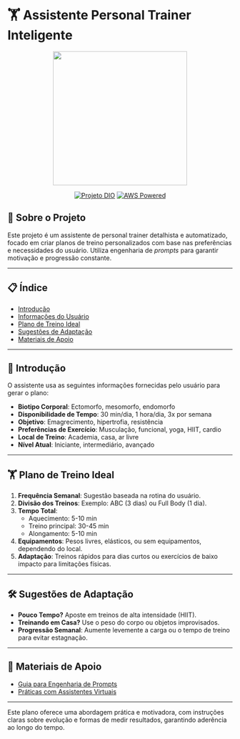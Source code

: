 # 🏋️ Assistente Personal Trainer Inteligente

<p align="center">
    <img width="300px" src="https://via.placeholder.com/300">
</p>

<p align="center">
<a href="https://dio.me/"><img src="https://img.shields.io/badge/Projeto-DIO-FED564?logo=youtube" alt="Projeto DIO"></a>
<a href="https://aws.amazon.com/"><img src="https://img.shields.io/badge/Infraestrutura-AWS-FED564?logo=icloud&logoColor=white" alt="AWS Powered"></a>
</p>

## 🎯 Sobre o Projeto

Este projeto é um assistente de personal trainer detalhista e automatizado, focado em criar planos de treino personalizados com base nas preferências e necessidades do usuário. Utiliza engenharia de *prompts* para garantir motivação e progressão constante.

---

## 📋 Índice

- [Introdução](#introdução)  
- [Informações do Usuário](#informações-do-usuário)  
- [Plano de Treino Ideal](#plano-de-treino-ideal)  
- [Sugestões de Adaptação](#sugestões-de-adaptação)  
- [Materiais de Apoio](#materiais-de-apoio)

---

## 📝 Introdução

O assistente usa as seguintes informações fornecidas pelo usuário para gerar o plano:

- **Biotipo Corporal**: Ectomorfo, mesomorfo, endomorfo  
- **Disponibilidade de Tempo**: 30 min/dia, 1 hora/dia, 3x por semana  
- **Objetivo**: Emagrecimento, hipertrofia, resistência  
- **Preferências de Exercício**: Musculação, funcional, yoga, HIIT, cardio  
- **Local de Treino**: Academia, casa, ar livre  
- **Nível Atual**: Iniciante, intermediário, avançado

---

## 🏋️ Plano de Treino Ideal

1. **Frequência Semanal**: Sugestão baseada na rotina do usuário.  
2. **Divisão dos Treinos**: Exemplo: ABC (3 dias) ou Full Body (1 dia).  
3. **Tempo Total**:
   - Aquecimento: 5-10 min  
   - Treino principal: 30-45 min  
   - Alongamento: 5-10 min  
4. **Equipamentos**: Pesos livres, elásticos, ou sem equipamentos, dependendo do local.  
5. **Adaptação**: Treinos rápidos para dias curtos ou exercícios de baixo impacto para limitações físicas.

---

## 🛠️ Sugestões de Adaptação

- **Pouco Tempo?** Aposte em treinos de alta intensidade (HIIT).  
- **Treinando em Casa?** Use o peso do corpo ou objetos improvisados.  
- **Progressão Semanal**: Aumente levemente a carga ou o tempo de treino para evitar estagnação.

---

## 📖 Materiais de Apoio

- [Guia para Engenharia de Prompts](https://textcortex.com/pt/post/prompt-engineering-guide)  
- [Práticas com Assistentes Virtuais](https://fvivas.com/assistentes-virtuais-explicados)

---

Este plano oferece uma abordagem prática e motivadora, com instruções claras sobre evolução e formas de medir resultados, garantindo aderência ao longo do tempo.
